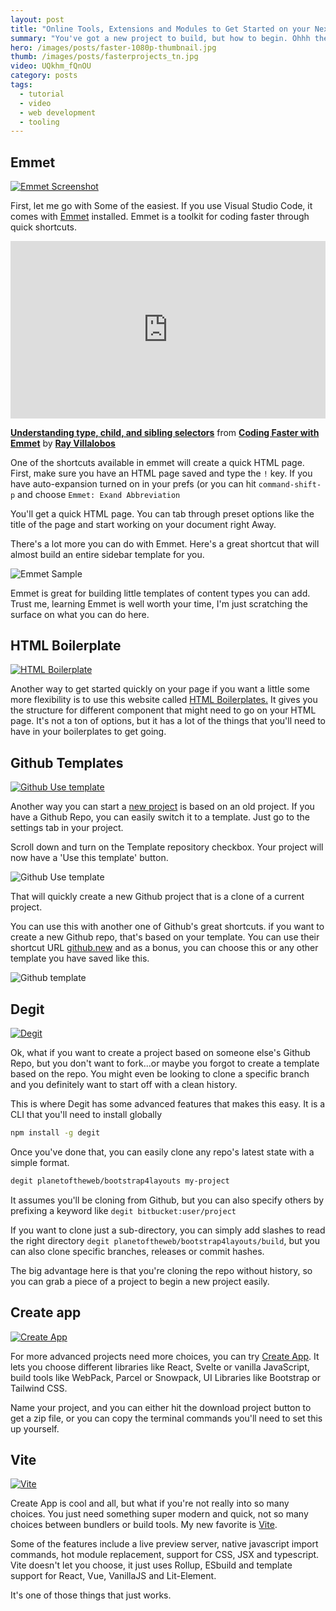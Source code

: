 ```yaml
---
layout: post
title: "Online Tools, Extensions and Modules to Get Started on your Next Web Development Project"
summary: "You've got a new project to build, but how to begin. Ohhh the many ways to go. Should I use React, Svelte or Vue.js. Bootstrap or Tailwind, which Bundler should I use. Heres some great ways to get going quickly."
hero: /images/posts/faster-1080p-thumbnail.jpg
thumb: /images/posts/fasterprojects_tn.jpg
video: UQkhm_fQnOU
category: posts
tags:
  - tutorial
  - video
  - web development
  - tooling
---
```


## Emmet

[![Emmet Screenshot](https://pixelprowess.com/i/2021-03-13_14-04-11.png)](https://www.emmet.io/)

First, let me go with Some of the easiest. If you use Visual Studio Code, it comes with [Emmet](https://www.emmet.io/) installed. Emmet is a toolkit for coding faster through quick shortcuts.

<div style="position:relative;height:0;padding-bottom:56.25%">
<iframe width="640" height="360" src="https://www.linkedin.com/learning/embed/coding-faster-with-emmet/understanding-type-child-and-sibling-selectors?claim=AQFwqHRMgbR34AAAAXgstV8ozoulcpGkyhnHY8QhPnMc2qdbBh7aJYazyE-kn6CGhNLWDJnhOUnOtOfyXQi6K7fqNJdRzMYqLJ6Bqi2r1IAbdvVvYXqxntfbjnx5W_lU51DHkND87Iwg7D750HUFgPdhpE0gZxP2ZPp7AqButB2pSb4VuNkq59EOISivJ-cbVpgUU40wTjU31_pRn2whuDDjR5raYBmYfq_ETlZ_GKndjSAPJNfhKRNMz_0OpA1H5znLeExZKC0GWL3iFfSmTpHDKgdToEkjkbhjj0g4QKYHPTmLUto8vJNqAGyBK_Fieuzd1Hc2aA46HS07cI9nY1K7DHh1NYbSUWihFbvEr0I5MFtOF-VDpzbQBIbbc5BqwctPyoFJtd6ySiIFDTboodSh4yz8K3o6LvUOldgG2fXzGtEPXggwKFys9yjXTqhB-Q_x4NWOf_WbnJDo7t4COixZ83soQ2t09pcfcgiLs-9PPmVX7VtXt5CbtC8wYDn_iYJ-O_EsrREFKveRDaCsVs4WU_EUuLwSgKge-r7mSOrwZQ3vWnpnAOxelLR9Gb-o-L24JDEze31y5--vownBP3S3pDlhqr5xI82eqgiYBeLF0mfc46lGcGpUHd6epn-chQwSjaWyVjp3ZlCTofo3INgcM4DDxxiIWCqYM4tnaaoDVtOJfDeYvUGEdVxZnJ2pErQ7goUKos7W-Dkm0QutHWXhVmWEsoBo6K5lbQ" mozallowfullscreen="true" webkitallowfullscreen="true" allowfullscreen="true" frameborder="0" style="position:absolute;width:100%;height:100%;left:0"></iframe></div><p><strong><a href="https://www.linkedin.com/learning/coding-faster-with-emmet/understanding-type-child-and-sibling-selectors?trk=embed_lil">Understanding type, child, and sibling selectors</a></strong> from <strong><a href="https://www.linkedin.com/learning/coding-faster-with-emmet?trk=embed_lil">Coding Faster with Emmet</a></strong> by <strong><a href="https://www.linkedin.com/learning/instructors/ray-villalobos?trk=embed_lil">Ray Villalobos</a></strong></p>

One of the shortcuts available in emmet will create a quick HTML page. First, make sure you have an HTML page saved and type the `!` key. If you have auto-expansion turned on in your prefs (or you can hit `command-shift-p` and choose `Emmet: Exand Abbreviation`

You'll get a quick HTML page. You can tab through preset options like the title of the page and start working on your document right Away.

There's a lot more you can do with Emmet. Here's a great shortcut that will almost build an entire sidebar template for you.

![Emmet Sample](https://pixelprowess.com/i/started-emmet-sample.jpg)

Emmet is great for building little templates of content types you can add. Trust me, learning Emmet is well worth your time, I'm just scratching the surface on what you can do here.

## HTML Boilerplate

[![HTML Boilerplate](https://pixelprowess.com/i/started-html-boilerplate.jpg)](https://htmlboilerplates.com)

Another way to get started quickly on your page if you want a little some more flexibility is to use this website called [HTML Boilerplates](https://htmlboilerplates.com/)[.](https://htmlboilerplates.com.) It gives you the structure for different component that might need to go on your HTML page. It's not a ton of options, but it has a lot of the things that you'll need to have in your boilerplates to get going.

## Github Templates

[![Github Use template](https://pixelprowess.com/i/started-github.jpg)](https://github.com/new)

Another way you can start a [new project](https://github.com/new) is based on an old project. If you have a Github Repo, you can easily switch it to a template. Just go to the settings tab in your project.

Scroll down and turn on the Template repository checkbox. Your project will now have a 'Use this template' button.

![Github Use template](https://pixelprowess.com/i/started-github-usetemplate.jpg)

That will quickly create a new Github project that is a clone of a current project.

You can use this with another one of Github's great shortcuts. if you want to create a new Github repo, that's based on your template. You can use their shortcut URL [github.new](https://github.com/new/) and as a bonus, you can choose this or any other template you have saved like this.

![Github template](https://pixelprowess.com/i/started-github-template.jpg)

## Degit

[![Degit](http://pixelprowess.com/i/2021-03-15_01-47-33.png)](https://github.com/Rich-Harris/degit)

Ok, what if you want to create a project based on someone else's Github Repo, but you don't want to fork...or maybe you forgot to create a template based on the repo. You might even be looking to clone a specific branch and you definitely want to start off with a clean history.

This is where Degit has some advanced features that makes this easy. It is a CLI that you'll need to install globally

```bash
npm install -g degit
```

Once you've done that, you can easily clone any repo's latest state with a simple format.

```bash
degit planetoftheweb/bootstrap4layouts my-project
```

It assumes you'll be cloning from Github, but you can also specify others by prefixing a keyword like `degit bitbucket:user/project`

If you want to clone just a sub-directory, you can simply add slashes to read the right directory `degit planetoftheweb/bootstrap4layouts/build`, but you can also clone specific branches, releases or commit hashes.

The big advantage here is that you're cloning the repo without history, so you can grab a piece of a project to begin a new project easily.

## Create app

[![Create App](https://pixelprowess.com/i/started-createapp.jpg)](https://createapp.dev/)

For more advanced projects need more choices, you can try [Create App](https://createapp.dev/). It lets you choose different libraries like React, Svelte or vanilla JavaScript, build tools like WebPack, Parcel or Snowpack, UI Libraries like Bootstrap or Tailwind CSS.

Name your project, and you can either hit the download project button to get a zip file, or you can copy the terminal commands you'll need to set this up yourself.

## Vite

[![Vite](https://pixelprowess.com/i/started-vite.jpg)](https://vitejs.dev/)

Create App is cool and all, but what if you're not really into so many choices. You just need something super modern and quick, not so many choices between bundlers or build tools. My new favorite is [Vite](https://vitejs.dev/).

Some of the features include a live preview server, native javascript import commands, hot module replacement, support for CSS, JSX and typescript. Vite doesn't let you choose, it just uses Rollup, ESbuild and template support for React, Vue, VanillaJS and Lit-Element.

It's one of those things that just works.
